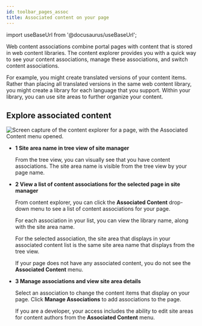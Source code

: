 ```yaml
---
id: toolbar_pages_assoc
title: Associated content on your page
---
```

import useBaseUrl from '@docusaurus/useBaseUrl';



Web content associations combine portal pages with content that is stored in web content libraries. The content explorer provides you with a quick way to see your content associations, manage these associations, and switch content associations.

For example, you might create translated versions of your content items. Rather than placing all translated versions in the same web content library, you might create a library for each language that you support. Within your library, you can use site areas to further organize your content.

## Explore associated content

![Screen capture of the content explorer for a page, with the Associated Content menu opened.](../images/toolbar_sm_assoc_open4.JPG)

-   **1 Site area name in tree view of site manager**

    From the tree view, you can visually see that you have content associations. The site area name is visible from the tree view by your page name.


-   **2 View a list of content associations for the selected page in site manager**

    From content explorer, you can click the **Associated Content** drop-down menu to see a list of content associations for your page.

    For each association in your list, you can view the library name, along with the site area name.

    For the selected association, the site area that displays in your associated content list is the same site area name that displays from the tree view.

    If your page does not have any associated content, you do not see the **Associated Content** menu.


-   **3 Manage associations and view site area details**

    Select an association to change the content items that display on your page. Click **Manage Associations** to add associations to the page.

    If you are a developer, your access includes the ability to edit site areas for content authors from the **Associated Content** menu.


